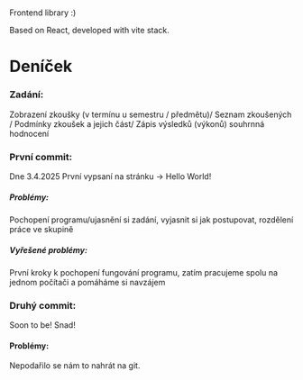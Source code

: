 # 

Frontend library :)

Based on React, developed with vite stack.
# Deníček

### Zadání:
Zobrazení zkoušky (v termínu u semestru / předmětu)/ Seznam zkoušených / Podmínky zkoušek a jejich část/ Zápis výsledků (výkonů) souhrnná hodnocení 


### **První commit:**
Dne 3.4.2025 První vypsaní na stránku -> Hello World!
##### Problémy:
Pochopení programu/ujasnění si zadání, vyjasnit si jak postupovat, rozdělení práce ve skupině
##### Vyřešené problémy:
První kroky k pochopení fungování programu, zatím pracujeme spolu na jednom počítači a pomáháme si navzájem

### Druhý commit:
Soon to be! Snad!
#### Problémy:
Nepodařilo se nám to nahrát na git.
